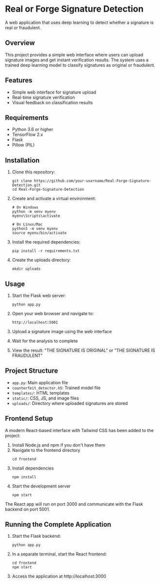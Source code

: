 # Real or Forge Signature Detection

A web application that uses deep learning to detect whether a signature is real or fraudulent.

## Overview

This project provides a simple web interface where users can upload signature images and get instant verification results. The system uses a trained deep learning model to classify signatures as original or fraudulent.

## Features

- Simple web interface for signature upload
- Real-time signature verification
- Visual feedback on classification results


## Requirements

- Python 3.6 or higher
- TensorFlow 2.x
- Flask
- Pillow (PIL)

## Installation

1. Clone this repository:
   ```
   git clone https://github.com/your-username/Real-Forge-Signature-Detection.git
   cd Real-Forge-Signature-Detection
   ```

2. Create and activate a virtual environment:
   ```
   # On Windows
   python -m venv myenv
   myenv\Scripts\activate

   # On Linux/Mac
   python3 -m venv myenv
   source myenv/bin/activate
   ```

3. Install the required dependencies:
   ```
   pip install -r requirements.txt
   ```

4. Create the uploads directory:
   ```
   mkdir uploads
   ```

## Usage

1. Start the Flask web server:
   ```
   python app.py
   ```

2. Open your web browser and navigate to:
   ```
   http://localhost:5001
   ```

3. Upload a signature image using the web interface
4. Wait for the analysis to complete
5. View the result: "THE SIGNATURE IS ORIGINAL" or "THE SIGNATURE IS FRAUDULENT"

## Project Structure

- `app.py`: Main application file
- `counterfeit_detector.h5`: Trained model file
- `templates/`: HTML templates
- `static/`: CSS, JS, and image files
- `uploads/`: Directory where uploaded signatures are stored

## Frontend Setup

A modern React-based interface with Tailwind CSS has been added to the project:

1. Install Node.js and npm if you don't have them
2. Navigate to the frontend directory
   ```
   cd frontend
   ```
3. Install dependencies
   ```
   npm install
   ```
4. Start the development server
   ```
   npm start
   ```

The React app will run on port 3000 and communicate with the Flask backend on port 5001.

## Running the Complete Application

1. Start the Flask backend:
   ```
   python app.py
   ```
2. In a separate terminal, start the React frontend:
   ```
   cd frontend
   npm start
   ```
3. Access the application at http://localhost:3000




